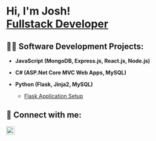<h1>Hi, I'm Josh! <br/><a href="https://github.com/joshuavargas">Fullstack Developer</a>

<h2>👨‍💻 Software Development Projects:</h2>

- <b>JavaScript (MongoDB, Express.js, React.js, Node.js)</b>
  
- <b>C# (ASP.Net Core MVC Web Apps, MySQL)</b>
 
- <b>Python (Flask, Jinja2, MySQL)</b>
  - [Flask Application Setup](https://github.com/JoshuaVargas/flask_app_setup)

<h2> 🤳 Connect with me:</h2>

[<img align="left" alt="JoshuaVargas | LinkedIn" width="22px" src="https://cdn.jsdelivr.net/npm/simple-icons@v3/icons/linkedin.svg" />][linkedin]

[linkedin]: https://linkedin.com/in/josh-vargas

<!--
**joshuavargas/joshuavargas** is a ✨ _special_ ✨ repository because its `README.md` (this file) appears on your GitHub profile.

Here are some ideas to get you started:

- 🔭 I’m currently working on ...
- 🌱 I’m currently learning ...
- 👯 I’m looking to collaborate on ...
- 🤔 I’m looking for help with ...
- 💬 Ask me about ...
- 📫 How to reach me: ...
- 😄 Pronouns: ...
- ⚡ Fun fact: ...
-->
